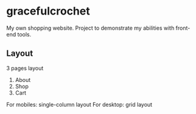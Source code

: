 # gracefulcrochet
My own shopping website. Project to demonstrate my abilities with front-end tools. 

## Layout
3 pages layout
1. About
2. Shop
3. Cart

For mobiles: single-column layout
For desktop: grid layout
